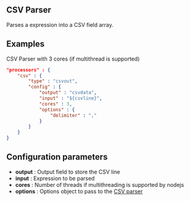 ## CSV Parser

Parses a expression into a CSV field array.

## Examples
CSV Parser with 3 cores (if multithread is supported)
```json
"processors" : {
	"csv" : {
		"type" : "csvout",
		"config" : {
			"output" : "csvdata",
			"input" : "${csvline}",
			"cores" : 3,
			"options" : {
				"delimiter" : ","
			}
		}
	}
}
```

## Configuration parameters
* **output** : Output field to store the CSV line
* **input** : Expression to be parsed
* **cores** : Number of threads if multithreading is supported by nodejs
* **options** : Options object to pass to the [CSV parser](https://csv.js.org/parse/options/)
